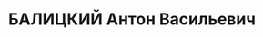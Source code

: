 ---
title: БАЛИЦКИЙ Антон Васильевич
description: "(1891-1937). \n  Государственный деятель БССР. С 1921 г. заместитель\
  \ наркома, с 1926 г. нарком просвещения БССР. Действительный член Института белорусской\
  \ культуры (позже Белорусская академия наук). Один из создателей и проводников государственной\
  \ политики белорусизации. В 1930 г. арестован и осужден на 10 лет лагерей, в 1937\
  \ г. расстрелян. Реабилитирован в 1988 г."
---